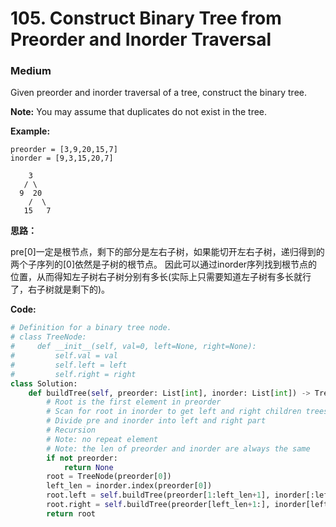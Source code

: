 # 105. Construct Binary Tree from Preorder and Inorder Traversal
### Medium

Given preorder and inorder traversal of a tree, construct the binary tree.

**Note:**
You may assume that duplicates do not exist in the tree.

**Example:**
```
preorder = [3,9,20,15,7]
inorder = [9,3,15,20,7]

    3
   / \
  9  20
    /  \
   15   7
```

**思路：**

pre[0]一定是根节点，剩下的部分是左右子树，如果能切开左右子树，递归得到的两个子序列的[0]依然是子树的根节点。
因此可以通过inorder序列找到根节点的位置，从而得知左子树右子树分别有多长(实际上只需要知道左子树有多长就行了，右子树就是剩下的)。

**Code:**
```python
# Definition for a binary tree node.
# class TreeNode:
#     def __init__(self, val=0, left=None, right=None):
#         self.val = val
#         self.left = left
#         self.right = right
class Solution:
    def buildTree(self, preorder: List[int], inorder: List[int]) -> TreeNode:
        # Root is the first element in preorder
        # Scan for root in inorder to get left and right children trees
        # Divide pre and inorder into left and right part
        # Recursion
        # Note: no repeat element
        # Note: the len of preorder and inorder are always the same
        if not preorder:
            return None
        root = TreeNode(preorder[0])
        left_len = inorder.index(preorder[0])
        root.left = self.buildTree(preorder[1:left_len+1], inorder[:left_len])
        root.right = self.buildTree(preorder[left_len+1:], inorder[left_len+1:])
        return root
```
